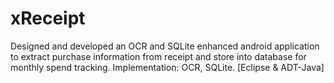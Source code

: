 # xReceipt
Designed and developed an OCR and SQLite enhanced android application to extract purchase information from receipt and store into database for monthly spend tracking. Implementation: OCR, SQLite. [Eclipse & ADT-Java] 
